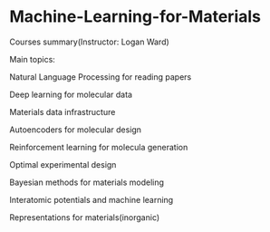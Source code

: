 # Machine-Learning-for-Materials
Courses summary(Instructor: Logan Ward)

Main topics:

Natural Language Processing for reading papers

Deep learning for molecular data

Materials data infrastructure

Autoencoders for molecular design

Reinforcement learning for molecula generation

Optimal experimental design

Bayesian methods for materials modeling

Interatomic potentials and machine learning

Representations for materials(inorganic)

